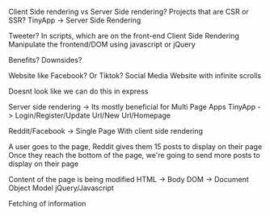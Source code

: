 Client Side rendering vs Server Side rendering?
Projects that are CSR or SSR?
TinyApp -> Server Side Rendering

Tweeter?
In scripts, which are on the front-end
Client Side Rendering
Manipulate the frontend/DOM using javascript or jQuery

Benefits? Downsides?

Website like Facebook? Or Tiktok? Social Media Website with infinite scrolls

Doesnt look like we can do this in express

Server side rendering -> Its mostly beneficial for Multi Page Apps
TinyApp -> Login/Register/Update Url/New Url/Homepage

Reddit/Facebook -> Single Page
With client side rendering

A user goes to the page, Reddit gives them 15 posts to display on their page
Once they reach the bottom of the page, we're going to send more posts to display on their page

Content of the page is being modified
HTML -> Body
DOM -> Document Object Model
jQuery/Javascript

Fetching of information
